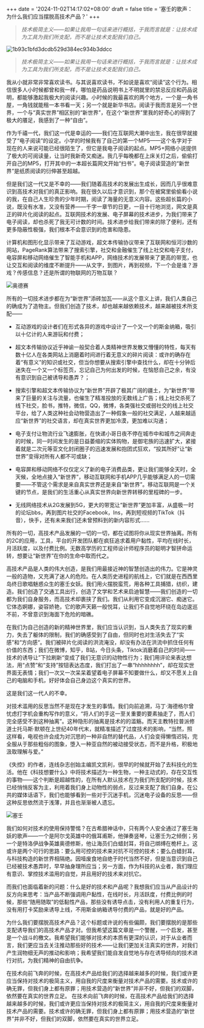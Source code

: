 +++
date = '2024-11-02T14:17:02+08:00'
draft = false
title = '塞壬的歌声：为什么我们应当摆脱高技术产品？'
+++
> *技术极简主义——如果让我用一句话来进行概括，于我而言就是：让技术成为工具为我们所支配，而不是让技术支配我们自己。*

![1b93c1bfd3dcdb529d384ec934b3ddcc](https://t1.picb.cc/uploads/2019/12/03/ki7BkG.jpg)


> *技术极简主义——如果让我用一句话来进行概括，于我而言就是：让技术成为工具为我们所支配，而不是让技术支配我们自己。*


我从小就非常非常喜欢读书。与其说喜欢读书，不如说是喜欢“阅读”这个行为。相信很多人小时候都曾和我一样，哪怕是药品说明书上不明就里的禁忌反应和药品说明，都能够激起我极大的阅读兴趣。小时候的我最喜欢的两个地方，一个是一角书屋，一角钱就能租一本书看一天；另一个就是新华书店。阅读于我而言是另一个世界，一个与“真实世界”相区别的“新世界”，在这个“新世界”里我的好奇心的得到了极大的餍足，我感到了一种“自由”。
	
作为千禧一代，我们这一代是幸运的——我们在互联网大潮中出生，我在很早就接受了“电子阅读”的设定。小学的时候我有了自己的第一个MP5——这个名字对于现在的人来说可能已经很陌生了，但它是我电子阅读的起点。MP5+网络小说提供了极大的可阅读量，让当时我新奇又痴迷。我几乎每晚都在上床关灯之后，偷偷打开自己的MP5，打开其中的一本超长篇网文开始“扫书”。电子阅读营造的“新世界”是纸质阅读的衍伸甚至超越。
	
但是我们这一代又是不幸的——我们随着高技术的发展出生成长，因而几乎很难意识到高技术对我们的真正影响。我在很久以后才意识到，那个在被窝里偷偷看小说的我，在自己人生珍贵的少年时期，阅读了海量的无意义内容。这些超长篇的小说，既没有水准，又没有营养——千字一章节的日更，一目十行地浏览，网文是真正的碎片化阅读的起点。互联网技术的发展、电子屏幕的技术进步，为我们带来了电子阅读，却也杀死了我无可计数的时间。技术进步给我们带来的除了便利，还有更多隐蔽性极强，我们根本不会意识到的危害和隐患。
	
计算机和图形化显示带来了互动游戏，超文本传输协议带来了互联网和恒河沙数的网站，PageRank算法带来了搜索引擎，社交和金融催生了线上社交和电子支付，电容屏和移动网络催生了智能手机和APP，网络技术的发展带来了更高的带宽，也让交互和阅读的维度不断提升——从文字，到图片，再到视频，下一个会是谁？游戏？传感信息？还是所谓的物联网的万物互联？

![奥德赛](http://study.com/cimages/course-image/the-odyssey-study-guide_211501_large.jpg)

所有的一切技术进步都在为“新世界”添砖加瓦——从这个意义上讲，我们人类自己的确成为了造物主。但我们创造了技术，却也越来越依赖技术，越来越被技术所支配——

- 互动游戏的设计者们在形式各异的游戏中设计了一个又一个的斯金纳箱，吸引以十亿计的人来游玩和付费；

- 超文本传输协议近乎神谕一般契合着人类精神世界发散又懵懂的特性，每天有数十亿人在各类网站上消磨着时间进行着无意义的碎片阅读：或许的确存在着“有意义”的知识或社交，但当你想要从搜索引擎中查找什么，却在十分钟后迷失在一个又一个标签页，忘记自己为何出发的时候，在恼怒自己之余，有没有意识到自己被诱导和愚弄？；

- 搜索引擎和超文本传输协议为“新世界”开辟了极其广阔的疆土，为“新世界”带来了巨量的关注与流量，也催生了精准投放的无数线上广告；线上社交杀死了线下社交，脸书，推特，微信，QQ，微博，各类强社交或弱社交的线上社交平台，给了人类这种社会动物营造出了一种假象一般的社交满足，人越来越适应“新世界”的社交语言，却在真实世界更加冷漠，更加难以沟通；

- 电子支付让物流行业飞速膨胀，在快递小哥日夜不停在城市中和城市之间奔走的时候，同一时间发生的是日益萎缩的实体购物，是御宅族的迅速扩大，紧接着就是二次元等亚文化封闭圈子的迅速发展和抱团式狂欢，“投其所好”让“新世界”变得对所有人都不可或缺；

- 电容屏和移动网络不仅仅定义了新的电子消费品类，更让我们能够全天时，全天候，全地点接入“新世界”，移动互联网和手机APP几乎能够满足人的一切需要——不管这个需求是来自真实世界还是来自“新世界”。移动互联网是一个关键的节点，是我们的生活重心从真实世界向新世界转移的里程碑的一步。

- 无线网络技术从2G发展到5G，更大的带宽让“新世界”更加丰富，从盛极一时的论坛bbs，再到图片社交的Facebook，Ins，再到短视频的TikTok（抖音），快手，还有未来我们还未曾预料到的新内容形式……

所有的一切，高技术产品发展的一切的一切，都在试图将你从现实世界抽离。所有的2C的应用，工具，平台的开发团队都在疯狂追求着用户黏性，平均在线时长，月活跃度，以及付费比例。无数高学历的工程师设计师程序员的聪明才智拼命运转，想要让“新世界”在你的生命中取而代之。

高技术产品是人类的伟大创造，是我们用最接近神的智慧创造出的伟力。它是神灵一般的造物，又充满了迷人的危险。在人类历史进程的航线上，它们就是在西西里岛终日歌唱魅惑众生的塞壬女妖。我们用火摆脱蛮荒，用各种工具捕猎，纺织，建造。我们创造了交通工具出行，创造了文学和艺术来启迪智慧——我们创造的一切都为我们自身服务，而高技术却裹挟了我们。我们从利用它变成沉溺它、痴迷它。它体态婀娜，姿容娇艳，它的歌声天籁一般悦耳，让我们不自觉地环绕在岛边逡巡不前，不曾意识到海面下危险的暗礁。
		
在我们为自己创造的新的精神世界里，我们应当认识到，当人类失去了现实的重力，失去了躯体的限制，我们的确感受到了自由，但同时也对生活失去了“实感”和“方向感“。我们被碎片化阅读的洪流淹没，却没有办法在洪流中抓住任何有价值的东西；我们在微博，知乎，B站，今日头条，Tiktok消磨着自己的时间——技术的诱导让”下拉刷新“变成了我们无意识的动物性行为；我们用评论来表达想法，用“点赞”和“支持”按钮表达态度，我们打出了一串“hhhhhhhh”，却在现实世界面无表情；我们一次又一次呆呆着望着电子屏幕不知要做什么，却又不愿关上自己的电脑和手机，好好体会自己身边这个真实的世界。
		
这是我们这一代人的不幸。
		
对技术滥用的反思当然不是现在才发生的事情。我们向前追溯，马丁·海德格尔曾忧虑打字机会重构写作的意义，“将人们的手这一至关重要的要素抽走了，而人们完全感受不到这种抽离”。这种隐形的抽离是技术的的滥觞。而天主教特拉普派修道士托马斯·默顿在上世纪40年代末，就精准描述了过度技术的影响，“当然，照这样看，电视也许会成为对沉思的一种非自然的替代品，人们会变得懒惰迟钝，完全服从于那些粗俗的图象，堕入一种亚自然的被动接受状态，而不是升格，积极地汲取理解与爱。”
		
《失控》的作者，连线杂志创始主编凯文凯利，很早的时候就开始了去科技化的生活。他在《科技想要什么》中将技术描述为一种生物，一种主动式的，存在交互性的事物——这个判断是超越性的，在所有人默认技术在为我们所支配的时候，技术已经悄悄反客为主，利用着我们身上动物性的弱点，反过来支配了我们自身。在公共的媒体话语下，我们也能够看到一些对于沉迷手机，沉迷电子设备的反思——但这种反思依然流于浅薄，并且也渐渐被人遗忘。

![塞壬](https://timgsa.baidu.com/timg?image&quality=80&size=b9999_10000&sec=1575375495793&di=d26b9b5809c379cc8060c8b4162c0e90&imgtype=jpg&src=http%3A%2F%2Fimg3.imgtn.bdimg.com%2Fit%2Fu%3D680729163%2C2176860535%26fm%3D214%26gp%3D0.jpg)
	

我们如何对技术的使用保持警惕？在古希腊神话中，只有两个人安全通过了塞壬海妖的歌声——一个是阿尔戈英雄中的俄耳甫斯，他弹奏竖琴，让塞壬为之倾倒；另一个是特洛伊战争英雄奥德修斯，他让海员们白蜡封耳，将自己绑缚在桅杆上。这或许是两个可行的思路：要么用可控的技术来对抗不可控的技术；要么白蜡封耳，与科技构造的新世界相隔绝。因噎废食地自绝于时代当然不好，但是当意识到自己已经被技术愚弄时，早早抽身理所应当；另一方面，作为科技的从业者，我们理应有意识、掌控技术滥用的自觉，并且用好的技术来对抗它。
	
而我们也面临着新的问题：什么是好的技术和产品呢？我想我们应当从产品设计的反方向来思考：当产品不断强调用户黏性，在线时长，月活跃度，付费比例的时候，那些“随用随取”的低黏性产品，那些没有诱导点击，没有利用人的重复行为，没有用打卡奖励来诱导上线，不用斯金纳箱诱导付费的产品，就是好的产品。
	
为什么我们要摆脱高技术产品？这个标题或许说的有些偏颇，我们要摆脱的是那些支配诱导我们的高技术产品才对。但我希望这篇文章是一个警醒，一个启发，甚至是一个战斗的檄文。我希望我们能够对技术的本质有更深的认识，对于从业者而言，我们更应当去关注推动那些好的技术——让我们更加关注真实的世界，对我们产生润物细无声的推动和影响；我希望我们能自发自觉地与存在诱导倾向的技术进行对抗，为我们精神的自由抗争。
	
在技术向前飞奔的时候，在高技术产品给我们的选择越来越多的时候，我们或许更应当保持对技术的极简主义，用自我的尺度来衡量对技术产品的需要。技术或许的确无罪，但我们身上都有原罪；用技术营造的“新世界”并非不好，但我们的双脚，依然要在真实的世界立足。
在技术向前飞奔的时候，在高技术产品给我们的选择越来越多的时候，我们或许更应当保持对技术的极简主义，用自我的尺度来衡量对技术产品的需要。技术或许的确无罪，但我们身上都有原罪；用技术营造的“新世界”并非不好，但我们的双脚，依然要在真实的世界立足。